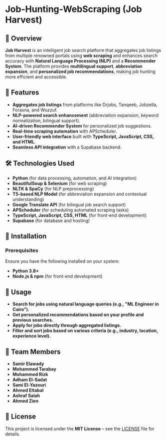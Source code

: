 # Job-Hunting-WebScraping (Job Harvest)

## 📌 Overview

**Job Harvest** is an intelligent job search platform that aggregates job listings from multiple renowned portals using **web scraping** and enhances search accuracy with **Natural Language Processing (NLP)** and a **Recommender System**. The platform provides **multilingual support**, **abbreviation expansion**, and **personalized job recommendations**, making job hunting more efficient and accessible.

## 🚀 Features

- **Aggregates job listings** from platforms like Drjobs, Tanqeeb, Jobzella, Forasna, and Wuzzuf.
- **NLP-powered search enhancement** (abbreviation expansion, keyword normalization, bilingual support).
- **AI-driven Recommender System** for personalized job suggestions.
- **Real-time scraping automation** with APScheduler.
- **User-friendly web interface** built with **TypeScript, JavaScript, CSS, and HTML**.
- **Seamless API integration** with a Supabase backend.

## 🛠️ Technologies Used

- **Python** (for data processing, automation, and AI integration)
- **BeautifulSoup & Selenium** (for web scraping)
- **NLTK & SpaCy** (for NLP preprocessing)
- **T5-based NLP Model** (for abbreviation expansion and contextual understanding)
- **Google Translate API** (for bilingual job search support)
- **APScheduler** (for scheduling automated scraping tasks)
- **TypeScript, JavaScript, CSS, HTML** (for front-end development)
- **Supabase** (for database and hosting)

## 🔧 Installation

### Prerequisites

Ensure you have the following installed on your system:

- **Python 3.8+**
- **Node.js & npm** (for front-end development)

## 📌 Usage
- **Search for jobs using natural language queries (e.g., "ML Engineer in Cairo").**
- **Get personalized recommendations based on your profile and previous searches.**
- **Apply for jobs directly through aggregated listings.**
- **Filter and sort jobs based on various criteria (e.g., industry, location, experience level).**

## 👥 Team Members
- **Samir Elawady**
- **Mohammed Tarabay**
- **Mohammed Rizk**
- **Adham El-Sadat**
- **Sami El-Yazouri**
- **Ahmed Eltabal**
- **Ashraf Salah**
- **Ahmed Zien**

## 📜 License

This project is licensed under the **MIT License** – see the [LICENSE](LICENSE) file for details.
